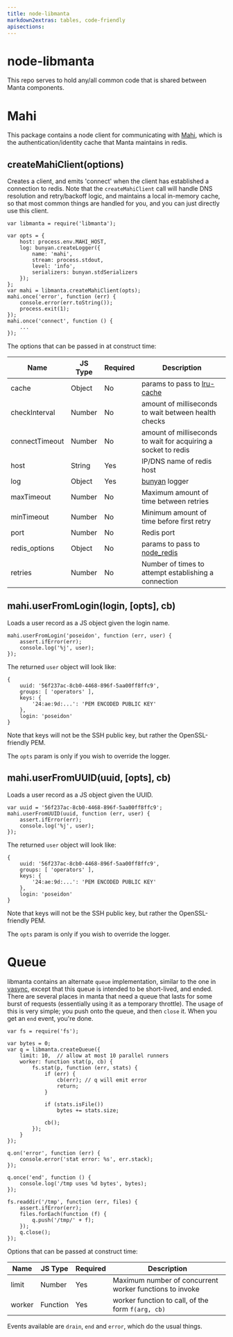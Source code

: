 ```yaml
---
title: node-libmanta
markdown2extras: tables, code-friendly
apisections:
---
```

<!--
    This Source Code Form is subject to the terms of the Mozilla Public
    License, v. 2.0. If a copy of the MPL was not distributed with this
    file, You can obtain one at http://mozilla.org/MPL/2.0/.
-->

<!--
    Copyright (c) 2014, Joyent, Inc.
-->

# node-libmanta

This repo serves to hold any/all common code that is shared between Manta
components.


# Mahi

This package contains a node client for communicating with
[Mahi](https://github.com/joyent/mahi), which is the authentication/identity
cache that Manta maintains in redis.

## createMahiClient(options)

Creates a client, and emits 'connect' when the client has established a
connection to redis.  Note that the `createMahiClient` call will handle DNS
resolution and retry/backoff logic, and maintains a local in-memory cache, so
that most common things are handled for you, and you can just directly use this
client.

    var libmanta = require('libmanta');

	var opts = {
        host: process.env.MAHI_HOST,
        log: bunyan.createLogger({
		    name: 'mahi',
			stream: process.stdout,
			level: 'info',
			serializers: bunyan.stdSerializers
        });
    };
    var mahi = libmanta.createMahiClient(opts);
    mahi.once('error', function (err) {
	    console.error(err.toString());
	    process.exit(1);
    });
    mahi.once('connect', function () {
	    ...
    });

The options that can be passed in at construct time:

| Name           | JS Type | Required | Description                                                             |
| -------------- | ------- | -------- | ----------------------------------------------------------------------- |
| cache          | Object  | No       | params to pass to [lru-cache](https://github.com/isaacs/node-lru-cache) |
| checkInterval  | Number  | No       | amount of milliseconds to wait between health checks                    |
| connectTimeout | Number  | No       | amount of milliseconds to wait for acquiring a socket to redis          |
| host           | String  | Yes      | IP/DNS name of redis host                                               |
| log            | Object  | Yes      | [bunyan](https://github.com/trentm/node-bunyan) logger                  |
| maxTimeout     | Number  | No       | Maximum amount of time between retries                                  |
| minTimeout     | Number  | No       | Minimum amount of time before first retry                               |
| port           | Number  | No       | Redis port                                                              |
| redis_options  | Object  | No       | params to pass to [node_redis](https://github.com/mranney/node_redis)   |
| retries        | Number  | No       | Number of times to attempt establishing a connection                    |


## mahi.userFromLogin(login, [opts], cb)

Loads a user record as a JS object given the login name.

    mahi.userFromLogin('poseidon', function (err, user) {
	    assert.ifError(err);
		console.log('%j', user);
    });

The returned `user` object will look like:

    {
        uuid: '56f237ac-8cb0-4468-896f-5aa00ff8ffc9',
        groups: [ 'operators' ],
        keys: {
            '24:ae:9d:...': 'PEM ENCODED PUBLIC KEY'
        },
        login: 'poseidon'
    }

Note that keys will not be the SSH public key, but rather the OpenSSL-friendly PEM.

The `opts` param is only if you wish to override the logger.

## mahi.userFromUUID(uuid, [opts], cb)

Loads a user record as a JS object given the UUID.

    var uuid = '56f237ac-8cb0-4468-896f-5aa00ff8ffc9';
    mahi.userFromUUID(uuid, function (err, user) {
	    assert.ifError(err);
		console.log('%j', user);
    });

The returned `user` object will look like:

    {
        uuid: '56f237ac-8cb0-4468-896f-5aa00ff8ffc9',
        groups: [ 'operators' ],
        keys: {
            '24:ae:9d:...': 'PEM ENCODED PUBLIC KEY'
        },
        login: 'poseidon'
    }

Note that keys will not be the SSH public key, but rather the OpenSSL-friendly PEM.

The `opts` param is only if you wish to override the logger.

# Queue

libmanta contains an alternate `queue` implementation, similar to the one in
[vasync](https://github.com/davepacheco/node-vasync), except that this queue is
intended to be short-lived, and ended.  There are several places in manta that
need a queue that lasts for some burst of requests (essentially using it as a
temporary throttle).  The usage of this is very simple; you push onto the queue,
and then `close` it.  When you get an `end` event, you're done.

    var fs = require('fs');

    var bytes = 0;
    var q = libmanta.createQueue({
	    limit: 10,  // allow at most 10 parallel runners
	    worker: function stat(p, cb) {
		    fs.stat(p, function (err, stats) {
			    if (err) {
				    cb(err); // q will emit error
					return;
                }

				if (stats.isFile())
				    bytes += stats.size;

                cb();
			});
        }
    });

    q.on('error', function (err) {
	    console.error('stat error: %s', err.stack);
    });

    q.once('end', function () {
	    console.log('/tmp uses %d bytes', bytes);
    });

    fs.readdir('/tmp', function (err, files) {
        assert.ifError(err);
		files.forEach(function (f) {
            q.push('/tmp/' + f);
        });
        q.close();
    });

Options that can be passed at construct time:

| Name   | JS Type  | Required | Description                                             |
| ------ | -------- | -------- | ------------------------------------------------------- |
| limit  | Number   | Yes      | Maximum number of concurrent worker functions to invoke |
| worker | Function | Yes      | worker function to call, of the form `f(arg, cb)`       |

Events available are `drain`, `end` and `error`, which do the usual things.
